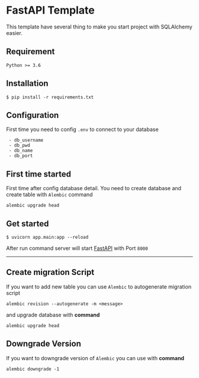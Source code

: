 # __FastAPI Template__

This template have several thing to make you start project with SQLAlchemy easier.

## __Requirement__

`Python >= 3.6`

## __Installation__
```
$ pip install -r requirements.txt
```

## __Configuration__
First time you need to config `.env` to connect to your database

```
 - db_username 
 - db_pwd
 - db_name
 - db_port
```

## __First time started__

First time after config database detail. You need to create database and create table with `Alembic` command
```
alembic upgrade head
```

## __Get started__

```
$ uvicorn app.main:app --reload
```

After run command server will start [FastAPI](localhost:8000) with Port `8000`

___

## __Create migration Script__
If you want to add new table you can use `Alembic` to autogenerate migration script

```
alembic revision --autogenerate -m <message>
```

and upgrade database with __command__

```
alembic upgrade head
```
## __Downgrade Version__

If you want to downgrade version of `Alembic` you can use with __command__
```
alembic downgrade -1
```
